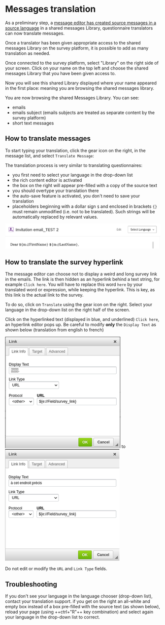 # Messages translation


As a preliminary step, a [message editor has created source messages in a source language](../m/message-edition.md) in a shared messages Library, questionnaire translators can now translate messages.

Once a translator has been given appropriate access to the shared messages Library on the survey platform, it is possible to add as many translation as needed.

Once connected to the survey platform, select "Library" on the right side of your screen. Click on your name on the top left and choose the shared messages Library that you have been given access to.

Now you will see this shared Library displayed where your name appeared in the first place: meaning you are browsing the shared messages library.

You are now browsing the shared Messages Library. You can see:

- emails
- emails subject (emails subjects are treated as separate content by the survey platform)
- short text messages

## How to translate messages
To start typing your translation, click the gear icon on the right, in the message list, and select `Translate Message`:

The translation process is very similar to translating questionnaires:

- you first need to select your language in the drop-down list
- the rich content editor is activated
- the box on the right will appear pre-filled with a copy of the source text
- you should overtype your translation there
- the auto-save feature is activated, you don't need to save your translation
- placeholders beginning with a dollar sign `$` and enclosed in brackets `{}` must remain unmodified (i.e. not to be translated). Such strings will be automatically replaced by relevant values.

![variable placeholdes in messages](../img/tr/placeholder.png) 

## How to translate the survey hyperlink
The message editor can choose not to display a weird and long survey link in the emails. The link is then hidden as an hyperlink behind a text string, for example `Click here`. 
You will have to replace this word `here` by your translated word or expression, while keeping the hyperlink. This is key, as this link is the actual link to the survey.

To do so, click on `Translate` using the gear icon on the right.
 Select your language in the drop-down list on the right half of the screen.

Click on the hyperlinked text (displayed in blue, and underlined) `Click here`, an hyperlink editor pops up.
Be careful to modify **only** the `Display Text` as shown below (translation from english to french)

![HTML hyperlink editor source](../img/tr/hyperlink-editor-source.png)  to  ![HTML hyperlink editor translation](../img/tr/hyperlink-editor-translated.png)

Do not edit or modify the `URL` and `Link Type` fields.
## Troubleshooting
If you don't see your language in the language chooser (drop-down list), contact your translation support.
if you get on the right an all-white and empty box instead of a box pre-filled with the source text (as shown below), reload your page (using ++ctrl+"R"++ key combination) and select again your language in the drop-down list to correct.
